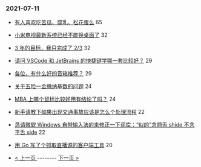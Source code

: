 ### 2021-07-11 
- [有人喜欢吃苦瓜、腐乳、松花蛋么](https://www.v2ex.com/t/788777) 65
- [小米电视最新系统已经不能换桌面了](https://www.v2ex.com/t/788781) 32
- [3 年的目标，我只完成了 2/3](https://www.v2ex.com/t/788796) 32
- [请问 VSCode 和 JetBrains 的快捷键学哪一套比较好？](https://www.v2ex.com/t/788755) 29
- [各位，有什么好的音箱推荐？](https://www.v2ex.com/t/788793) 29
- [关于五险一金缴纳基数的问题](https://www.v2ex.com/t/788764) 24
- [MBA 上哪个鼠标比较好用有结论了吗？](https://www.v2ex.com/t/788802) 24
- [新手请教下如果出现交通事故应该是怎么个处理流程](https://www.v2ex.com/t/788792) 22
- [恳请微软 Windows 自带输入法的来修正一下词库：“似的”念翘舌 shide 不念平舌 side](https://www.v2ex.com/t/788822) 22
- [用 Go 写了个抓取直播源的客户端工具](https://www.v2ex.com/t/788806) 20 

- [ < 上一页 ](https://github.com/able8/v2ex-hot-record/blob/master/2021-07-10.md) -------- [ 下一页 > ](https://github.com/able8/v2ex-hot-record/blob/master/2021-07-12.md)